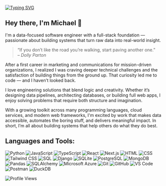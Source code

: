 [![Typing SVG](https://readme-typing-svg.demolab.com?font=Fira+Code&pause=1000&width=435&lines=Data+Engineer;Full+Stack+Developer;Always+Learning+New+Things)](https://git.io/typing-svg)

## Hey there, I'm Michael 👋

I'm a data-focused software engineer with a full-stack foundation — passionate about building systems that turn raw data into real-world insight.

> “If you don’t like the road you’re walking, start paving another one.”  
> *– Dolly Parton*

After a first career in marketing and communications for mission-driven organizations, I realized I was craving deeper technical challenges and the satisfaction of building things from the ground up. That curiosity led me to code — and I haven’t looked back.

I love engineering solutions that blend logic and creativity. Whether it’s designing data pipelines, architecting databases, or building full web apps, I enjoy solving problems that require both structure and imagination.

With a growing toolkit across many programming languages, cloud services, and modern web frameworks, I'm excited by work that makes data accessible, automates the boring stuff, and delivers meaningful impact. In short, I’m all about building systems that help others do what they do best.

## Languages and Tools:

![Python](https://img.shields.io/badge/Python-3776AB?style=for-the-badge&logo=python&logoColor=white)
![JavaScript](https://img.shields.io/badge/JavaScript-F7DF1E?style=for-the-badge&logo=javascript&logoColor=black)
![TypeScript](https://img.shields.io/badge/TypeScript-007ACC?style=for-the-badge&logo=typescript&logoColor=white)
![React](https://img.shields.io/badge/React-20232A?style=for-the-badge&logo=react&logoColor=61DAFB)
![Next.js](https://img.shields.io/badge/Next.js-000000?style=for-the-badge&logo=next.js&logoColor=white)
![HTML](https://img.shields.io/badge/HTML5-E34F26?style=for-the-badge&logo=html5&logoColor=white)
![CSS](https://img.shields.io/badge/CSS3-1572B6?style=for-the-badge&logo=css3&logoColor=white)
![Tailwind CSS](https://img.shields.io/badge/Tailwind_CSS-38B2AC?style=for-the-badge&logo=tailwind-css&logoColor=white)
![SQL](https://img.shields.io/badge/SQL-336791?style=for-the-badge&logo=postgresql&logoColor=white)
![Django](https://img.shields.io/badge/Django-092E20?style=for-the-badge&logo=django&logoColor=white)
![SQLite](https://img.shields.io/badge/SQLite-003B57?style=for-the-badge&logo=sqlite&logoColor=white)
![PostgreSQL](https://img.shields.io/badge/PostgreSQL-4169E1?style=for-the-badge&logo=postgresql&logoColor=white)
![MongoDB](https://img.shields.io/badge/MongoDB-47A248?style=for-the-badge&logo=mongodb&logoColor=white)
![Pandas](https://img.shields.io/badge/Pandas-150458?style=for-the-badge&logo=pandas&logoColor=white)
![SQLAlchemy](https://img.shields.io/badge/SQLAlchemy-CA1F27?style=for-the-badge&logo=sqlalchemy&logoColor=white)
![Microsoft Azure](https://img.shields.io/badge/Azure-0078D4?style=for-the-badge&logo=microsoft-azure&logoColor=white)
![Git](https://img.shields.io/badge/Git-F05032?style=for-the-badge&logo=git&logoColor=white)
![GitHub](https://img.shields.io/badge/GitHub-100000?style=for-the-badge&logo=github&logoColor=white)
![VS Code](https://img.shields.io/badge/VS_Code-007ACC?style=for-the-badge&logo=visual-studio-code&logoColor=white)
![Postman](https://img.shields.io/badge/Postman-FF6C37?style=for-the-badge&logo=postman&logoColor=white)
![DuckDB](https://img.shields.io/badge/DuckDB-ffcd00?style=for-the-badge&logo=data:image/svg+xml;base64,BASE64_ENCODED_SVG_HERE&logoColor=black)



![Profile Views](https://komarev.com/ghpvc/?username=MichaelGalo&color=brightgreen)
